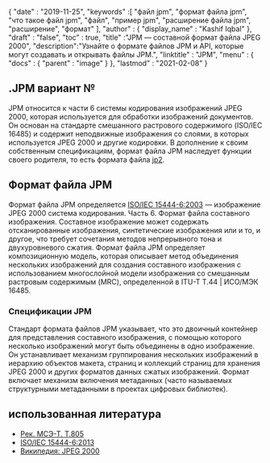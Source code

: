 {
  "date" : "2019-11-25",
  "keywords" :[ "файл jpm", "формат файла jpm", "что такое файл jpm", "файл", "пример jpm", "расширение файла jpm", "расширение", "формат" ],
  "author" : {
    "display_name" : "Kashif Iqbal"
},
  "draft" : "false",
  "toc" : true,
  "title" :"JPM — составной формат файла JPEG 2000",
  "description":"Узнайте о формате файлов JPM и API, которые могут создавать и открывать файлы JPM.",
  "linktitle" : "JPM",
  "menu" : {
    "docs" : {
      "parent" : "image"
}
},
  "lastmod" : "2021-02-08"
}

## .JPM вариант №

JPM относится к части 6 системы кодирования изображений JPEG 2000, которая используется для обработки изображений документов. Он основан на стандарте смешанного растрового содержимого (ISO/IEC 16485) и содержит неподвижные изображения со слоями, в которых используется JPEG 2000 и другие кодировки. В дополнение к своим собственным спецификациям, формат файла JPM наследует функции своего родителя, то есть формата файла [jp2](/ru/image/jp2/).

## Формат файла JPM

Формат файла JPM определяется [ISO/IEC 15444-6:2003](https://www.iso.org/standard/61124.html) — изображение JPEG 2000 система кодирования. Часть 6. Формат файла составного изображения. Составное изображение может содержать отсканированные изображения, синтетические изображения или и то, и другое, что требует сочетания методов непрерывного тона и двухуровневого сжатия. Формат файла JPM определяет композиционную модель, которая описывает метод объединения нескольких изображений для создания составного изображения с использованием многослойной модели изображения со смешанным растровым содержимым (MRC), определенной в ITU-T T.44 | ИСО/МЭК 16485.

### Спецификации JPM
Стандарт формата файлов JPM указывает, что это двоичный контейнер для представления составного изображения, с помощью которого несколько изображений могут быть объединены в одно изображение. Он устанавливает механизм группирования нескольких изображений в иерархию объектов макета, страниц и коллекций страниц для хранения JPEG 2000 и других форматов данных сжатых изображений. Формат включает механизм включения метаданных (часто называемых структурными метаданными в проектах цифровых библиотек).

## использованная литература

* [Рек. МСЭ-Т. Т.805](http://www.itu.int/rec/T-REC-T.805/en)
* [ISO/IEC 15444-6:2013](https://www.iso.org/standard/61124.html)
* [Википедия: JPEG 2000](https://en.wikipedia.org/wiki/JPEG_2000)

